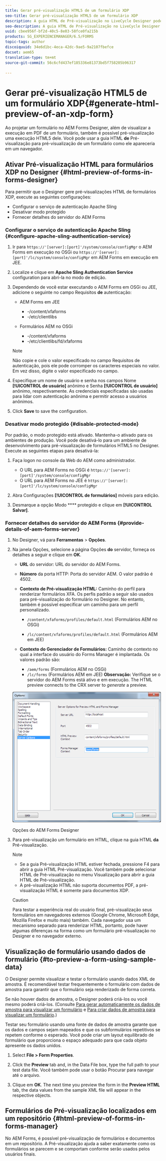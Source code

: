 ```yaml
---
title: Gerar pré-visualização HTML5 de um formulário XDP
seo-title: Gerar pré-visualização HTML5 de um formulário XDP
description: A guia HTML de Pré-visualização no LiveCycle Designer pode ser usada para pré-visualização de formulários conforme eles aparecem em um navegador.
seo-description: A guia HTML de Pré-visualização no LiveCycle Designer pode ser usada para pré-visualização de formulários conforme eles aparecem em um navegador.
uuid: cbee956f-bf2d-40c5-8e03-58fce0fa215b
products: SG_EXPERIENCEMANAGER/6.5/FORMS
topic-tags: author
discoiquuid: 34e6d1bc-4eca-42dc-9ae5-9a2107fbefce
docset: aem65
translation-type: tm+mt
source-git-commit: 56c6cfd437ef185336e81373bd5f758205b96317

---
```



# Gerar pré-visualização HTML5 de um formulário XDP{#generate-html-preview-of-an-xdp-form}

Ao projetar um formulário no AEM Forms Designer, além de visualizar a execução em PDF de um formulário, também é possível pré-visualização uma execução HTML5 dele. Você pode usar a guia HTML **de** Pré-visualização para pré-visualização de um formulário como ele apareceria em um navegador.

## Ativar Pré-visualização HTML para formulários XDP no Designer {#html-preview-of-forms-in-forms-designer}

Para permitir que o Designer gere pré-visualizações HTML de formulários XDP, execute as seguintes configurações:

* Configurar o serviço de autenticação Apache Sling
* Desativar modo protegido
* Fornecer detalhes do servidor do AEM Forms

### Configurar o serviço de autenticação Apache Sling {#configure-apache-sling-authentication-service}

1. Ir para `https://'[server]:[port]'/system/console/configMgr` o AEM Forms em execução no OSGi ou
   `https://'[server]:[port]'/lc/system/console/configMgr` em AEM Forms em execução em JEE.
1. Localize e clique em **Apache Sling Authentication Service** configuration para abri-la no modo de edição.

1. Dependendo de você estar executando o AEM Forms em OSGi ou JEE, adicione o seguinte no campo Requisitos **de** autenticação:

   * AEM Forms em JEE

      * -/content/xfaforms
      * -/etc/clientlibs
   * Formulários AEM no OSGi

      * -/content/xfaforms
      * -/etc/clientlibs/fd/xfaforms
   >[!NOTE]
   >
   >Não copie e cole o valor especificado no campo Requisitos de autenticação, pois ele pode corromper os caracteres especiais no valor. Em vez disso, digite o valor especificado no campo.

1. Especifique um nome de usuário e senha nos campos Nome **[!UICONTROL de usuário]** anônimo e Senha **[!UICONTROL de usuário]** anônimo, respectivamente. As credenciais especificadas são usadas para lidar com autenticação anônima e permitir acesso a usuários anônimos.
1. Click **Save** to save the configuration.

### Desativar modo protegido {#disable-protected-mode}

Por padrão, o modo [](../../forms/using/get-xdp-pdf-documents-aem.md) protegido está ativado. Mantenha-o ativado para os ambientes de produção. Você pode desativá-lo para um ambiente de desenvolvimento para pré-visualização de formulários HTML5 no Designer. Execute as seguintes etapas para desativá-la:

1. Faça logon no console da Web do AEM como administrador.

   * O URL para AEM Forms no OSGi é `https://'[server]:[port]'/system/console/configMgr`
   * O URL para AEM Forms no JEE é `https://'[server]:[port]'/lc/system/console/configMgr`

1. Abra Configurações **[!UICONTROL de formulários]** móveis para edição.
1. Desmarque a opção Modo **** protegido e clique em **[!UICONTROL Salvar]**.

### Fornecer detalhes do servidor do AEM Forms {#provide-details-of-aem-forms-server}

1. No Designer, vá para **Ferramentas** > **Opções**.
1. Na janela Opções, selecione a página Opções **do** servidor, forneça os detalhes a seguir e clique em **OK**.

   * **URL** do servidor: URL do servidor do AEM Forms.

   * **Número** da porta HTTP: Porta do servidor AEM. O valor padrão é 4502.
   * **Contexto de Pré-visualização HTML:** Caminho do perfil para renderizar formulários XFA. Os perfis padrão a seguir são usados para pré-visualização do formulário no Designer. No entanto, também é possível especificar um caminho para um perfil personalizado.

      * `/content/xfaforms/profiles/default.html` (Formulários AEM no OSGi)

      * `/lc/content/xfaforms/profiles/default.html` (Formulários AEM em JEE)
   * **Contexto do Gerenciador de Formulários:** Caminho de contexto no qual a interface do usuário do Forms Manager é implantada. Os valores padrão são:

      * `/aem/forms` (Formulários AEM no OSGi)
      * `/lc/forms` (Formulários AEM em JEE)
   **Observação:** Verifique se o servidor do AEM Forms está ativo e em execução. The HTML preview connects to the CRX server to *generate* a preview.

   ![Opções do AEM Forms Designer ](assets/server_options.png)

   Opções do AEM Forms Designer

1. Para pré-visualização um formulário em HTML, clique na guia HTML **da** Pré-visualização.

   >[!NOTE]
   >
   >
   >
   >
   >    * Se a guia Pré-visualização HTML estiver fechada, pressione F4 para abrir a guia HTML Pré-visualização. Você também pode selecionar HTML de Pré-visualização no menu Visualização para abrir a guia HTML de Pré-visualização.
   >    * A pré-visualização HTML não suporta documentos PDF, a pré-visualização HTML é somente para documentos XDP.


   >[!CAUTION]
   >
   >Para testar a experiência real do usuário final, pré-visualização seus formulários em navegadores externos (Google Chrome, Microsoft Edge, Mozilla Firefox e muito mais) também. Cada navegador usa um mecanismo separado para renderizar HTML, portanto, pode haver algumas diferenças na forma como um formulário pré-visualização no Designer e no navegador externo.

## Visualização de formulário usando dados de formulário {#to-preview-a-form-using-sample-data}

O Designer permite visualizar e testar o formulário usando dados XML de amostra. É recomendável testar frequentemente o formulário com dados de amostra para garantir que o formulário seja renderizado de forma correta.

Se não houver dados de amostra, o Designer poderá criá-los ou você mesmo poderá criá-los. (Consulte [Para gerar automaticamente os dados de amostra para visualizar um formulário](https://help.adobe.com/en_US/AEMForms/6.1/DesignerHelp/WS107c29ade9134a2c136ae6f212a1f379c94-8000.2.html#WS92d06802c76abadb-728f46ac129b395660c-7efe.2) e [Para criar dados de amostra para visualizar um formulário](https://help.adobe.com/en_US/AEMForms/6.1/DesignerHelp/WS107c29ade9134a2c136ae6f212a1f379c94-8000.2.html#WS92d06802c76abadb-728f46ac129b395660c-7eff.2).)

Testar seu formulário usando uma fonte de dados de amostra garante que os dados e campos sejam mapeados e que os subformulários repetitivos se repetem conforme o esperado. Você pode criar um layout equilibrado de formulário que proporciona o espaço adequado para que cada objeto apresente os dados unidos.

1. Select **File > Form Properties**.

1. Click the **Preview** tab and, in the Data File box, type the full path to your test data file. Você também pode usar o botão Procurar para navegar até o arquivo.

1. Clique em **OK**. The next time you preview the form in the **Preview HTML** tab, the data values from the sample XML file will appear in the respective objects.

## Formulários de Pré-visualização localizados em um repositório {#html-preview-of-forms-in-forms-manager}

No AEM Forms, é possível pré-visualização de formulários e documentos em um repositório. A Pré-visualização ajuda a saber exatamente como os formulários se parecem e se comportam conforme serão usados pelos usuários finais.
